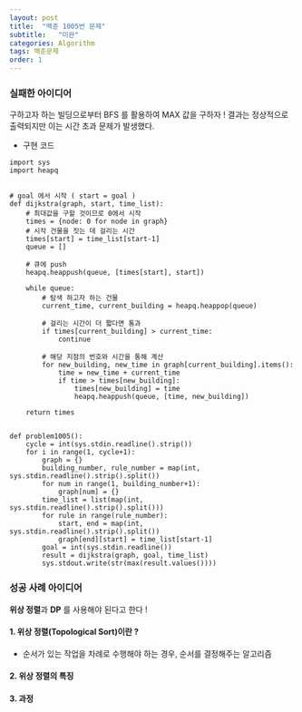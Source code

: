 ```yaml
---
layout: post
title:  "백준 1005번 문제"
subtitle:   "미완"
categories: Algorithm
tags: 백준문제
order: 1
---
```


### 실패한 아이디어
구하고자 하는 빌딩으로부터 BFS 를 활용하여 MAX 값을 구하자 !
결과는 정상적으로 출력되지만 이는 시간 초과 문제가 발생했다.

* 구현 코드

~~~
import sys
import heapq


# goal 에서 시작 ( start = goal )
def dijkstra(graph, start, time_list):
    # 최대값을 구할 것이므로 0에서 시작
    times = {node: 0 for node in graph}
    # 시작 건물을 짓는 데 걸리는 시간
    times[start] = time_list[start-1]
    queue = []

    # 큐에 push
    heapq.heappush(queue, [times[start], start])

    while queue:
        # 탐색 하고자 하는 건물
        current_time, current_building = heapq.heappop(queue)

        # 걸리는 시간이 더 짧다면 통과
        if times[current_building] > current_time:
            continue

        # 해당 지점의 번호와 시간을 통해 계산
        for new_building, new_time in graph[current_building].items():
            time = new_time + current_time
            if time > times[new_building]:
                times[new_building] = time
                heapq.heappush(queue, [time, new_building])

    return times


def problem1005():
    cycle = int(sys.stdin.readline().strip())
    for i in range(1, cycle+1):
        graph = {}
        building_number, rule_number = map(int, sys.stdin.readline().strip().split())
        for num in range(1, building_number+1):
            graph[num] = {}
        time_list = list(map(int, sys.stdin.readline().strip().split()))
        for rule in range(rule_number):
            start, end = map(int, sys.stdin.readline().strip().split())
            graph[end][start] = time_list[start-1]
        goal = int(sys.stdin.readline())
        result = dijkstra(graph, goal, time_list)
        sys.stdout.write(str(max(result.values())))
~~~

### 성공 사례 아이디어
**위상 정렬**과 **DP** 를 사용해야 된다고 한다 !

#### 1. 위상 정렬(Topological Sort)이란 ?
* 순서가 있는 작업을 차례로 수행해야 하는 경우, 순서를 결정해주는 알고리즘

#### 2. 위상 정렬의 특징

#### 3. 과정
